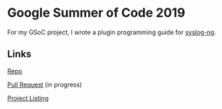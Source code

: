 # Google Summer of Code 2019

For my GSoC project, I wrote a plugin programming guide for [syslog-ng](https://github.com/syslog-ng/syslog-ng).

## Links

[Repo](https://github.com/vic-ma/syslog-ng-gitbook/tree/add-chapter-7/chapters/chapter_7)

[Pull Request](https://github.com/balabit/syslog-ng-gitbook/pull/68) (in progress)

[Project Listing](https://summerofcode.withgoogle.com/projects/#4872105198354432)
